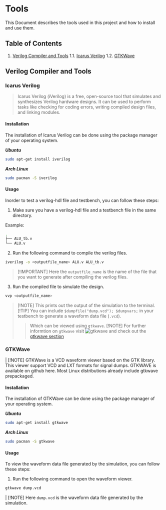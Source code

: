 # Tools

This Document describes the tools used in this project and how to install and use them.

## Table of Contents

1. [Verilog Compiler and Tools](#verilog-compiler-and-tools)
   1.1. [Icarus Verilog](#icarus-verilog)
   1.2. [GTKWave](#gtkwave)

## Verilog Compiler and Tools

### Icarus Verilog

> Icarus Verilog (iVerilog) is a free, open-source tool that simulates and synthesizes Verilog hardware designs. It can be used to perform tasks like checking for coding errors, writing compiled design files, and linking modules.

#### Installation

The installation of Icarus Verilog can be done using the package manager of your operating system.

**_Ubuntu_**

```bash
sudo apt-get install iverilog
```

**_Arch Linux_**

```bash
sudo pacman -S iverilog
```

#### Usage

Inorder to test a verilog-hdl file and testbench, you can follow these steps:

1. Make sure you have a verilog-hdl file and a testbench file in the same directory.

Example:

```bash
.
├── ALU_tb.v
└── ALU.v
```

2. Run the following command to compile the verilog files.

```bash
iverilog -o <outputfile_name> ALU.v ALU_tb.v
```

> [!IMPORTANT] Here the `outputfile_name` is the name of the file that you want to generate after compiling the verilog files.

3. Run the compiled file to simulate the design.

```bash
vvp <outputfile_name>
```

> [!NOTE] This prints out the output of the simulation to the terminal.
> [!TIP] You can include `$dumpfile("dump.vcd"); $dumpvars;` in your testbench to generate a waveform data file (`.vcd`).
>
> > Which can be viewed using `gtkwave`.
> > [!NOTE] For further informtion on `gtkwave` visit ![gtkwave](https://gtkwave.sourceforge.io/gtkwave.png) and check out the [gtkwave section](###GTKWave)

### GTKWave

| [!NOTE] GTKWave is a VCD waveform viewer based on the GTK library. This viewer support VCD and LXT formats for signal dumps. GTKWAVE is available on github here. Most Linux distributions already include gtkwave prepackaged.

#### Installation

The installation of GTKWave can be done using the package manager of your operating system.

**_Ubuntu_**

```bash
sudo apt-get install gtkwave
```

**_Arch Linux_**

```bash
sudo pacman -S gtkwave
```

#### Usage

To view the waveform data file generated by the simulation, you can follow these steps:

1. Run the following command to open the waveform viewer.

```bash
gtkwave dump.vcd
```

| [!NOTE] Here `dump.vcd` is the waveform data file generated by the simulation.
